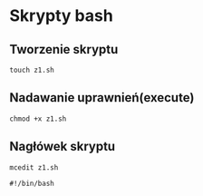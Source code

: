 # Skrypty bash
## Tworzenie skryptu
```
touch z1.sh
```
## Nadawanie uprawnień(execute)
```
chmod +x z1.sh
```
## Nagłówek skryptu
```
mcedit z1.sh
```
```
#!/bin/bash
```

